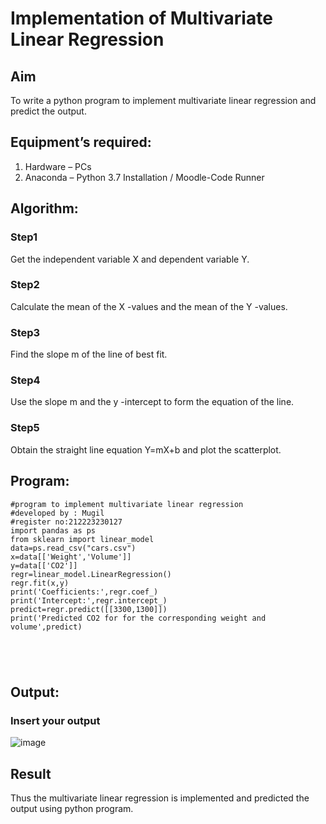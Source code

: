 # Implementation of Multivariate Linear Regression
## Aim
To write a python program to implement multivariate linear regression and predict the output.
## Equipment’s required:
1.	Hardware – PCs
2.	Anaconda – Python 3.7 Installation / Moodle-Code Runner
## Algorithm:
### Step1

Get the independent variable X and dependent variable Y.
### Step2

Calculate the mean of the X -values and the mean of the Y -values.
### Step3

Find the slope m of the line of best fit.
### Step4

Use the slope m and the y -intercept to form the equation of the line.

### Step5

Obtain the straight line equation Y=mX+b and plot the scatterplot.

## Program:
```
#program to implement multivariate linear regression 
#developed by : Mugil
#register no:212223230127
import pandas as ps
from sklearn import linear_model
data=ps.read_csv("cars.csv")
x=data[['Weight','Volume']]
y=data[['CO2']]
regr=linear_model.LinearRegression()
regr.fit(x,y)
print('Coefficients:',regr.coef_)
print('Intercept:',regr.intercept_)
predict=regr.predict([[3300,1300]]) 
print('Predicted CO2 for for the corresponding weight and volume',predict)





```
## Output:

### Insert your output

![image](https://github.com/mugil25/Multivariate-Linear-Regression/assets/148515771/2b52d59a-5117-4ea6-ba13-c22228d3bb31)


## Result
Thus the multivariate linear regression is implemented and predicted the output using python program.
